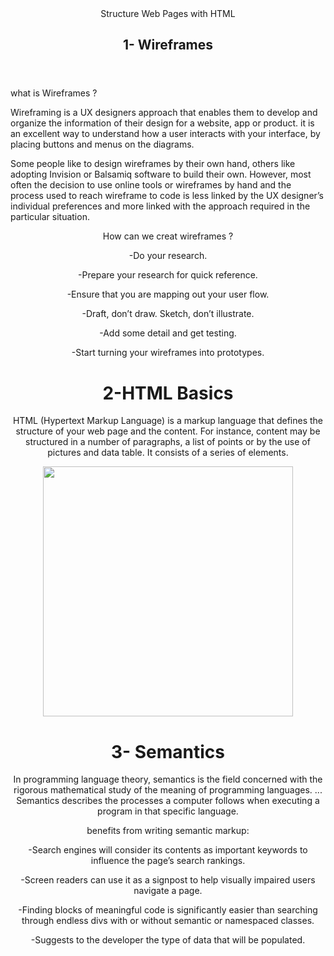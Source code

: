 
<html>
<head>
<title>
Structure-Web-Pages-with-HTML
</title>
<link rel="stylesheet" href="">

</head>

<body>
<!-- adding comment -->
<header>
  <nav>
  <div>
Structure Web Pages with HTML 

<h1>1- Wireframes<h1>
<main>
<section>
  </header>
  what is Wireframes
?

<p> Wireframing is a UX designers approach that enables them to develop and organize the information of their design for a website, app or product. it is an excellent way to understand how a user interacts with your interface, by placing buttons and menus on the diagrams.

Some people like to design wireframes by their own hand, others like adopting Invision or Balsamiq software to build their own. However, most often the decision to use online tools or wireframes by hand and the process used to reach wireframe to code is less linked by the UX designer’s individual preferences and more linked with the approach required in the 
particular situation.</p>

<header>
 How can we creat wireframes
?

<p> -Do your research. <p>
<p> -Prepare your research for quick reference.<p>
<p> -Ensure that you are mapping out your user flow.<p>
<p> -Draft, don’t draw. Sketch, don’t illustrate.<p>
<p> -Add some detail and get testing.<p>
<p> -Start turning your wireframes into prototypes.</p>


<h1> 2-HTML Basics
</h1>

<p> HTML (Hypertext Markup Language) is a markup language that defines the structure of your web page and the content. For instance, content may be structured in a number of paragraphs, a list of points or by the use of pictures and data table. It consists of a series of elements.</p>

<img src="https://codingali.com/wp-content/uploads/2018/06/img3.png" height="400px" width="400px" />
</div>

<h1> 3- Semantics
</h1>

<p> 
In programming language theory, semantics is the field concerned with the rigorous mathematical study of the meaning of programming languages. ... Semantics describes the processes a computer follows when executing a program in that specific language.</p>

<header>
benefits from writing semantic markup:

<p> -Search engines will consider its contents as important keywords to influence the page’s search rankings.<p>
<p> -Screen readers can use it as a signpost to help visually impaired users navigate a page.<p>
<p> -Finding blocks of meaningful code is significantly easier than searching through endless divs with or without semantic or namespaced classes.<p>
<p> -Suggests to the developer the type of data that will be populated.<p>

  </footer>
<script src="app.js">


</script>

  </body>

</html>




